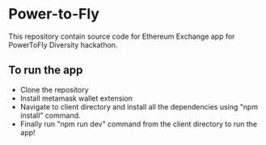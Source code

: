 # Power-to-Fly

This repository contain source code for Ethereum Exchange app for PowerToFly Diversity hackathon.

## To run the app

- Clone the repository
- Install metamask wallet extension
- Navigate to client directory and install all the dependencies using "npm install" command.
- Finally run "npm run dev" command from the client directory to run the app!
